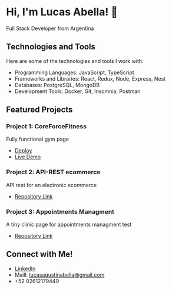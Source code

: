 # Hi, I'm Lucas Abella! 👋

Full Stack Developer from Argentina

## Technologies and Tools

Here are some of the technologies and tools I work with:

- Programming Languages: JavaScript, TypeScript
- Frameworks and Libraries: React, Redux, Node, Express, Nest
- Databases: PostgreSQL, MongoDB
- Development Tools: Docker, Git, Insomnia, Postman

## Featured Projects

### Project 1: CoreForceFitness
Fully functional gym page

- [Deploy](https://front-core-force.vercel.app/)
- [Live Demo](https://tienda-en-linea.example.com)

### Project 2: API-REST ecommerce
API rest for an electronic ecommerce

- [Repository Link](https://github.com/lucasagustinAbella/API-REST-ecommerce)

### Project 3: Appointments Managment
A tiny clinic page for appointments managment test

- [Repository Link](https://github.com/lucasagustinAbella/CLINIC-appointments-managment)

## Connect with Me!

- [LinkedIn](https://www.linkedin.com/in/lucas-agustin-abella-burgoa-73ab0129a/)
- Maill: lucasagustinabella@gmail.com
- +52 02612179449
